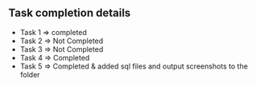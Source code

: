 ## Task completion details

 - Task 1 => completed
 - Task 2 => Not Completed
 - Task 3 => Not Completed
 - Task 4 => Completed
 - Task 5 => Completed & added sql files and output screenshots to the folder